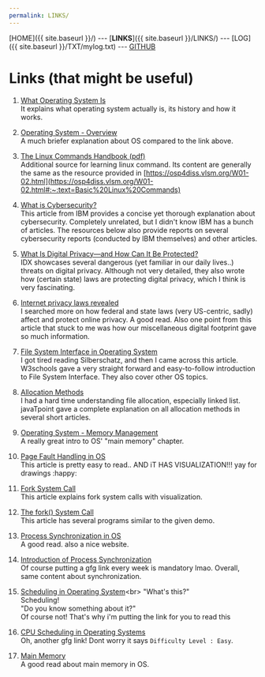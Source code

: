 ```yaml
---
permalink: LINKS/
---
```

[HOME]({{ site.baseurl }}/) ---
[**LINKS**]({{ site.baseurl }}/LINKS/) ---
[LOG]({{ site.baseurl }}/TXT/mylog.txt) ---
[GITHUB](https://github.com/fresst/os222)

# Links (that might be useful)
1. [What Operating System Is](https://www.guru99.com/operating-system-tutorial.html)<br>
It explains what operating system actually is, its history and how it works.
  
2. [Operating System - Overview](https://www.tutorialspoint.com/operating_system/os_overview.htm)<br>
A much briefer explanation about OS compared to the link above.
  
3. [The Linux Commands Handbook (pdf)](https://bjpcjp.github.io/pdfs/devops/linux-commands-handbook.pdf)<br>
Additional source for learning linux command. Its content are generally the same as the resource provided in [https://osp4diss.vlsm.org/W01-02.html](https://osp4diss.vlsm.org/W01-02.html#:~:text=Basic%20Linux%20Commands)

4. [What is Cybersecurity?](https://www.ibm.com/topics/cybersecurity)<br>
This article from IBM provides a concise yet thorough explanation about cybersecurity. Completely unrelated, but I didn't know IBM has a bunch of articles. The resources below also provide reports on several cybersecurity reports (conducted by IBM themselves) and other articles.

5. [What Is Digital Privacy—and How Can It Be Protected?](https://www.idx.us/knowledge-center/what-is-digital-privacy-and-how-can-it-be-protected)<br>
IDX showcases several dangerous (yet familiar in our daily lives..) threats on digital privacy.
Although not very detailed, they also wrote how (certain state) laws are protecting digital privacy, which I think is very fascinating.

6. [Internet privacy laws revealed](https://legal.thomsonreuters.com/en/insights/articles/how-your-personal-information-is-protected-online)<br>
I searched more on how federal and state laws (very US-centric, sadly) affect and protect online privacy. A good read.
Also one point from this article that stuck to me was how our miscellaneous digital footprint gave so much information.

7. [File System Interface in Operating System](https://www.w3schools.in/operating-system/file-system-interface)<br>
I got tired reading Silberschatz, and then I came across this article. 
W3schools gave a very straight forward and easy-to-follow introduction to File System Interface. They also cover other OS topics.

8. [Allocation Methods](https://www.javatpoint.com/os-linked-list-allocation)<br>
I had a hard time understanding file allocation, especially linked list. 
javaTpoint gave a complete explanation on all allocation methods in several short articles.

9. [Operating System - Memory Management](https://www.tutorialspoint.com/operating_system/os_memory_management.htm)<br>
A really great intro to OS' "main memory" chapter.

10. [Page Fault Handling in OS](https://www.javatpoint.com/page-fault-handling-in-operating-system)<br>
This article is pretty easy to read.. AND iT HAS VISUALIZATION!!! yay for drawings :happy:

11. [Fork System Call](https://www.geeksforgeeks.org/fork-system-call/)<br>
This article explains fork system calls with visualization.

12. [The fork() System Call](https://www.csl.mtu.edu/cs4411.ck/www/NOTES/process/fork/create.html)<br>
This article has several programs similar to the given demo.

13. [Process Synchronization in OS](https://www.scaler.com/topics/operating-system/process-synchronization-in-os/)<br>
A good read. also a nice website.

14. [Introduction of Process Synchronization](https://www.geeksforgeeks.org/introduction-of-process-synchronization/)<br>
Of course putting a gfg link every week is mandatory lmao. Overall, same content about synchronization.

15. [Scheduling in Operating System](https://binaryterms.com/scheduling-in-operating-system.html#:~:text=Scheduling%20in%20operating%20system%20is,some%20or%20the%20other%20process.)<br>
"What's this?" <br>
Scheduling! <br>
"Do you know something about it?" <br>
Of course not! That's why i'm putting the link for you to read this <br>

16. [CPU Scheduling in Operating Systems](https://www.geeksforgeeks.org/cpu-scheduling-in-operating-systems/)<br>
Oh, another gfg link! Dont worry it says `Difficulty Level : Easy`.

17. [Main Memory](https://www.cs.uic.edu/~jbell/CourseNotes/OperatingSystems/8_MainMemory.html)<br>
A good read about main memory in OS.
